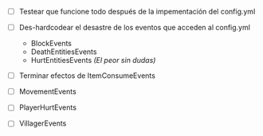 - [ ] Testear que funcione todo después de la impementación del config.yml

- [ ] Des-hardcodear el desastre de los eventos que acceden al config.yml
  - BlockEvents
  - DeathEntitiesEvents
  - HurtEntitiesEvents _(El peor sin dudas)_

- [ ] Terminar efectos de ItemConsumeEvents

- [ ] MovementEvents
- [ ] PlayerHurtEvents
- [ ] VillagerEvents 